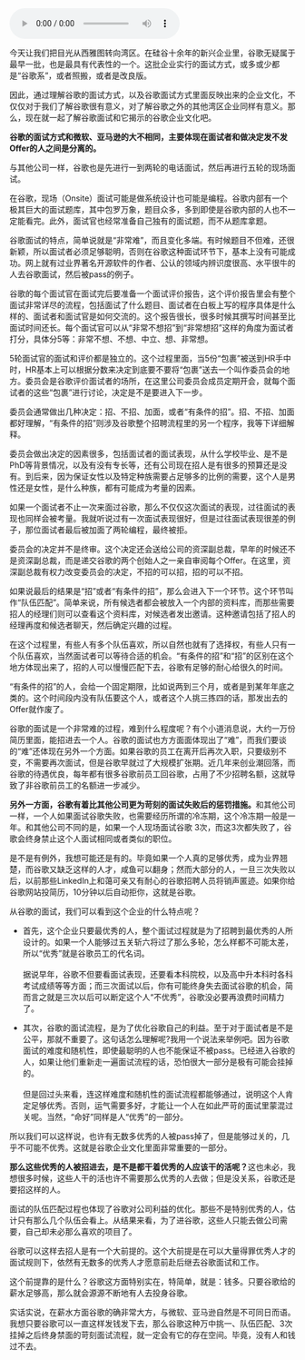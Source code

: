<audio title="039 _ 管中窥豹之从面试看企业文化：谷歌" src="https://static001.geekbang.org/resource/audio/72/47/7256526b9c14e53a425e5c3bdb88a147.mp3" controls="controls"></audio> 
<p>今天让我们把目光从西雅图转向湾区。在硅谷十余年的新兴企业里，谷歌无疑属于最早一批，也是最具有代表性的一个。这批企业实行的面试方式，或多或少都是“谷歌系”，或者照搬，或者是改良版。</p>
<p>因此，通过理解谷歌的面试方式，以及谷歌面试方式里面反映出来的企业文化，不仅仅对于我们了解谷歌很有意义，对了解谷歌之外的其他湾区企业同样有意义。那么，现在就一起了解谷歌面试和它揭示的谷歌企业文化吧。</p>
<p><strong>谷歌的面试方式和微软、亚马逊的大不相同，主要体现在面试者和做决定发不发Offer的人之间是分离的。</strong></p>
<p>与其他公司一样，谷歌也是先进行一到两轮的电话面试，然后再进行五轮的现场面试。</p>
<p>在谷歌，现场（Onsite）面试可能是做系统设计也可能是编程。谷歌内部有一个极其巨大的面试题库，其中包罗万象，题目众多，多到即使是谷歌内部的人也不一定能看完。此外，面试官也经常准备自己独有的面试题，而不从题库拿题。</p>
<p>谷歌面试的特点，简单说就是“非常难”，而且变化多端。有时候题目不但难，还很新颖，所以面试者必须足够聪明，否则在谷歌这种面试环节下，基本上没有可能成功。网上就有过业界著名开源软件的作者、公认的领域内辨识度很高、水平很牛的人去谷歌面试，然后被pass的例子。</p>
<!-- [[[read_end]]] -->
<p>谷歌的每个面试官在面试完后要准备一个面试评价报告，这个评价报告里会有整个面试非常详尽的流程，包括面试了什么题目、面试者在白板上写的程序具体是什么样的、面试者和面试官是如何交流的。这个报告很长，很多时候其撰写时间甚至比面试时间还长。每个面试官可以从“非常不想招”到“非常想招”这样的角度为面试者打分，具体分5等：非常不想、不想、中立、想、非常想。</p>
<p>5轮面试官的面试和评价都是独立的。这个过程里面，当5份“包裹”被送到HR手中时，HR基本上可以根据分数来决定到底要不要将“包裹”送去一个叫作委员会的地方。委员会是谷歌评价面试者的场所，在这里公司委员会成员定期开会，就每个面试者的这些“包裹”进行讨论，决定是不是要进入下一步。</p>
<p>委员会通常做出几种决定：招、不招、加面，或者“有条件的招”。招、不招、加面都好理解，“有条件的招”则涉及谷歌整个招聘流程里的另一个程序，我等下详细解释。</p>
<p>委员会做出决定的因素很多，包括面试者的面试表现，从什么学校毕业、是不是PhD等背景情况，以及有没有专长等，还有公司现在招人是有很多的预算还是没有。到后来，因为保证女性以及特定种族需要占足够多的比例的需要，这个人是男性还是女性，是什么种族，都有可能成为考量的因素。</p>
<p>如果一个面试者不止一次来面过谷歌，那么不仅仅这次面试的表现，过往面试的表现也同样会被考量。我就听说过有一次面试表现很好，但是过往面试表现很差的例子，那位面试者最后被加面了两轮编程，最终被拒。</p>
<p>委员会的决定并不是终审。这个决定还会送给公司的资深副总裁，早年的时候还不是资深副总裁，而是递交谷歌的两个创始人之一亲自审阅每个Offer。在这里，资深副总裁有权力改变委员会的决定，不招的可以招，招的可以不招。</p>
<p>如果说最后的结果是“招”或者“有条件的招”，那么会进入下一个环节。这个环节叫作“队伍匹配”。简单来说，所有候选者都会被放入一个内部的资料库，而那些需要招人的经理们则可以查看这个资料库，对候选者发出邀请。这种邀请包括了招人的经理再度和候选者聊天，然后确定兴趣的过程。</p>
<p>在这个过程里，有些人有多个队伍喜欢，所以自然也就有了选择权，有些人只有一个队伍喜欢，当然面试者可以等待合适的机会。“有条件的招”和“招”的区别在这个地方体现出来了，招的人可以慢慢匹配下去，谷歌有足够的耐心给很久的时间。</p>
<p>“有条件的招”的人，会给一个固定期限，比如说两到三个月，或者是到某年年底之类的。这个时间段内没有队伍要这个人，或者这个人挑三拣四的话，那发出去的Offer就作废了。</p>
<p>谷歌的面试是一个非常难的过程，难到什么程度呢？有个小道消息说，大约一万份简历里面，能招进去一个人。谷歌的面试也方方面面体现出了“难”，而我们要谈的“难”还体现在另外一个方面。如果谷歌的员工在离开后再次入职，只要级别不变，不需要再次面试，但是谷歌早就过了大规模扩张期。近几年来创业潮回落，而谷歌的待遇优良，每年都有很多谷歌前员工回谷歌，占用了不少招聘名额，这就导致了非谷歌前员工的名额进一步减少。</p>
<p><strong>另外一方面，谷歌有着比其他公司更为苛刻的面试失败后的惩罚措施。</strong>和其他公司一样，一个人如果面试谷歌失败，也需要经历所谓的冷冻期，这个冷冻期一般是一年。和其他公司不同的是，如果一个人现场面试谷歌 3次，而这3次都失败了，谷歌会终身禁止这个人面试相同或者类似的职位。</p>
<p>是不是有例外，我想可能还是有的。毕竟如果一个人真的足够优秀，成为业界翘楚，而谷歌又缺乏这样的人才，咸鱼可以翻身；然而大部分的人，一旦三次失败以后，以前那些LinkedIn上和蔼可亲又有耐心的谷歌招聘人员将销声匿迹。如果你给谷歌网站投简历，10分钟以后自动拒你，这就是谷歌。</p>
<p>从谷歌的面试，我们可以看到这个企业的什么特点呢？</p>
<ul>
<li>
<p>首先，这个企业只要最优秀的人，整个面试过程就是为了招聘到最优秀的人所设计的。如果一个人能够过五关斩六将过了那么多轮，怎么样都不可能太差，所以“优秀”就是谷歌员工的代名词。<br><br />
据说早年，谷歌不但要看面试表现，还要看本科院校，以及高中升本科时各科考试成绩等等方面；而三次面试以后，你有可能终身失去面试谷歌的机会，简而言之就是三次以后可以断定这个人“不优秀”，谷歌没必要再浪费时间精力了。</p>
</li>
<li>
<p>其次，谷歌的面试流程，是为了优化谷歌自己的利益。至于对于面试者是不是公平，那就不重要了。这句话怎么理解呢?我用一个说法来举例吧。因为谷歌面试的难度和随机性，即使最聪明的人也不能保证不被pass。已经进入谷歌的人，如果让他们重新走一遍面试流程的话，恐怕很大一部分是极有可能会挂掉的。<br><br />
但是回过头来看，连这样难度和随机性的面试流程都能够通过，说明这个人肯定足够优秀。否则，运气需要多好，才能让一个人在如此严苛的面试里蒙混过关呢。当然，“命好”同样是人“优秀”的一部分。</p>
</li>
</ul>
<p>所以我们可以这样说，也许有无数多优秀的人被pass掉了，但是能够过关的，几乎不可能不优秀。这就是谷歌企业文化里面非常重要的一部分。</p>
<p><strong>那么这些优秀的人被招进去，是不是都干着优秀的人应该干的活呢？</strong>这也未必，我想很多时候，这些人干的活也许不需要那么优秀的人去做；但是没关系，谷歌还是要招这样的人。</p>
<p>面试的队伍匹配过程也体现了谷歌对公司利益的优化。那些不是特别优秀的人，估计只有那么几个队伍会看上。从结果来看，为了进谷歌，这些人只能去做公司需要，自己却未必那么喜欢的项目了。</p>
<p>谷歌可以这样去招人是有一个大前提的。这个大前提是在可以大量得罪优秀人才的面试规则下，依然有无数多的优秀人才愿意前赴后继去谷歌面试和工作。</p>
<p>这个前提靠的是什么？谷歌这方面特别实在，特简单，就是：钱多。只要谷歌给的薪水足够高，那么就会源源不断地有人去投身谷歌。</p>
<p>实话实说，在薪水方面谷歌的确非常大方，与微软、亚马逊自然是不可同日而语。我想只要谷歌可以一直这样发钱发下去，那么谷歌这种万中挑一、队伍匹配、3次挂掉之后终身禁面的苛刻面试流程，就一定会有它的存在空间。毕竟，没有人和钱过不去。</p>
<p></p>
